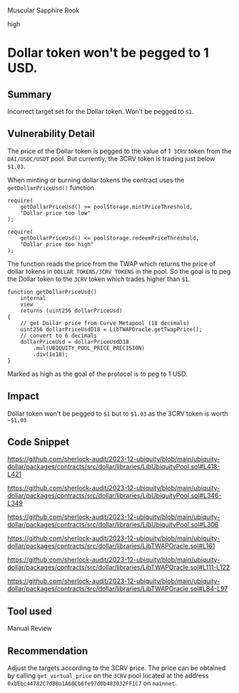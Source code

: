 Muscular Sapphire Rook

high

# Dollar token won't be pegged to 1 USD.

## Summary
Incorrect target set for the Dollar token. Won't be pegged to `$1`.
## Vulnerability Detail
The price of the Dollar token is pegged to the value of 1` 3CRV` token from the `DAI/USDC/USDT` pool. But currently, the 3CRV token is trading just below `$1.03`.

When minting or burning dollar tokens the contract uses the `getDollarPriceUsd()` function
```solidity
require(
    getDollarPriceUsd() >= poolStorage.mintPriceThreshold,
    "Dollar price too low"
);
```
```solidity
require(
    getDollarPriceUsd() <= poolStorage.redeemPriceThreshold,
    "Dollar price too high"
);
```

The function reads the price from the TWAP which returns the price of dollar tokens in `DOLLAR TOKENS/3CRV TOKENS` in the pool. So the goal is to peg the Dollar token to the `3CRV` token which trades higher than `$1`.
```solidity
function getDollarPriceUsd()
    internal
    view
    returns (uint256 dollarPriceUsd)
{
    // get Dollar price from Curve Metapool (18 decimals)
    uint256 dollarPriceUsdD18 = LibTWAPOracle.getTwapPrice();
    // convert to 6 decimals
    dollarPriceUsd = dollarPriceUsdD18
        .mul(UBIQUITY_POOL_PRICE_PRECISION)
        .div(1e18);
}
```

Marked as high as the goal of the protocol is to peg to 1 USD.
## Impact
Dollar token won't be pegged to `$1` but to `$1.03` as the 3CRV token is worth `~$1.03`
## Code Snippet
https://github.com/sherlock-audit/2023-12-ubiquity/blob/main/ubiquity-dollar/packages/contracts/src/dollar/libraries/LibUbiquityPool.sol#L418-L421

https://github.com/sherlock-audit/2023-12-ubiquity/blob/main/ubiquity-dollar/packages/contracts/src/dollar/libraries/LibUbiquityPool.sol#L346-L349

https://github.com/sherlock-audit/2023-12-ubiquity/blob/main/ubiquity-dollar/packages/contracts/src/dollar/libraries/LibUbiquityPool.sol#L306

https://github.com/sherlock-audit/2023-12-ubiquity/blob/main/ubiquity-dollar/packages/contracts/src/dollar/libraries/LibTWAPOracle.sol#L161

https://github.com/sherlock-audit/2023-12-ubiquity/blob/main/ubiquity-dollar/packages/contracts/src/dollar/libraries/LibTWAPOracle.sol#L111-L122

https://github.com/sherlock-audit/2023-12-ubiquity/blob/main/ubiquity-dollar/packages/contracts/src/dollar/libraries/LibTWAPOracle.sol#L84-L97
## Tool used
Manual Review
## Recommendation
Adjust the targets according to the 3CRV price. The price can be obtained by calling `get_virtual_price` on the `3CRV` pool located at the address `0xbEbc44782C7dB0a1A60Cb6fe97d0b483032FF1C7` on `mainnet`.